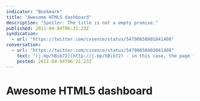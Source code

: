```yaml
---
indicator: "Bookmark"
title: "Awesome HTML5 dashboard"
description: "Spoiler: The title is not a empty promise."
published: 2011-04-04T06:21:23Z
syndication:
  - url: "https://twitter.com/cssence/status/54790650801041408"
conversation:
  - url: "https://twitter.com/cssence/status/54790650801041408"
    text: "[j.mp/hBib72](http://j.mp/hBib72) - in this case, the page title “Awesome HTML5 dashboard” isn’t an empty promise"
    posted: 2011-04-04T06:21:23Z
---
```


# Awesome HTML5 dashboard
